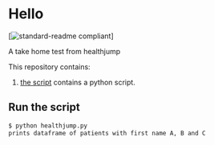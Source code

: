 # Hello

[![standard-readme compliant](https://img.shields.io/badge/readme%20style-standard-brightgreen.svg?style=flat-square)]

A take home test from healthjump

This repository contains:

1. [the script](healthjump.py) contains a python script.

## Run the script

```sh
$ python healthjump.py
prints dataframe of patients with first name A, B and C
```

